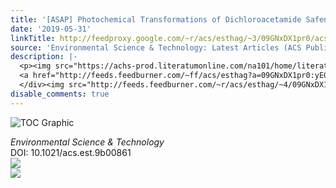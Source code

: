 ```yaml
---
title: '[ASAP] Photochemical Transformations of Dichloroacetamide Safeners'
date: '2019-05-31'
linkTitle: http://feedproxy.google.com/~r/acs/esthag/~3/09GNxDX1pr0/acs.est.9b00861
source: 'Environmental Science & Technology: Latest Articles (ACS Publications)'
description: |-
  <p><img src="https://achs-prod.literatumonline.com/na101/home/literatum/publisher/achs/journals/content/esthag/0/esthag.ahead-of-print/acs.est.9b00861/20190531/images/medium/es-2019-00861b_0005.gif" alt="TOC Graphic"/></p><div><cite>Environmental Science & Technology</cite></div><div>DOI: 10.1021/acs.est.9b00861</div><div class="feedflare">
  <a href="http://feeds.feedburner.com/~ff/acs/esthag?a=09GNxDX1pr0:yEGtzGH8uMc:yIl2AUoC8zA"><img src="http://feeds.feedburner.com/~ff/acs/esthag?d=yIl2AUoC8zA" border="0"></img></a>
  </div><img src="http://feeds.feedburner.com/~r/acs/esthag/~4/09GNxDX1pr0" ...
disable_comments: true
---
```

<p><img src="https://achs-prod.literatumonline.com/na101/home/literatum/publisher/achs/journals/content/esthag/0/esthag.ahead-of-print/acs.est.9b00861/20190531/images/medium/es-2019-00861b_0005.gif" alt="TOC Graphic"/></p><div><cite>Environmental Science & Technology</cite></div><div>DOI: 10.1021/acs.est.9b00861</div><div class="feedflare">
<a href="http://feeds.feedburner.com/~ff/acs/esthag?a=09GNxDX1pr0:yEGtzGH8uMc:yIl2AUoC8zA"><img src="http://feeds.feedburner.com/~ff/acs/esthag?d=yIl2AUoC8zA" border="0"></img></a>
</div><img src="http://feeds.feedburner.com/~r/acs/esthag/~4/09GNxDX1pr0" ...